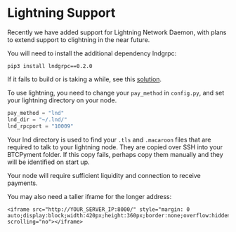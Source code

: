 # Lightning Support
Recently we have added support for Lightning Network Daemon, with plans to extend support to clightning in the near future.

You will need to install the additional dependency lndgrpc:
```
pip3 install lndgrpc==0.2.0
```
If it fails to build or is taking a while, see this [solution](https://stackoverflow.com/questions/56357794/unable-to-install-grpcio-using-pip-install-grpcio#comment113013007_62500932).

To use lightning, you need to change your `pay_method` in `config.py`, and set your lightning directory on your node.
```python
pay_method = "lnd"
lnd_dir = "~/.lnd/"
lnd_rpcport = "10009"
```

Your lnd directory is used to find your `.tls` and `.macaroon` files that are required to talk to your lightning node. They are copied over SSH into your BTCPyment folder. If this copy fails, perhaps copy them manually and they will be identified on start up.

Your node will require sufficient liquidity and connection to receive payments.

You may also need a taller iframe for the longer address:
```
<iframe src="http://YOUR_SERVER_IP:8000/" style="margin: 0 auto;display:block;width:420px;height:360px;border:none;overflow:hidden;" scrolling="no"></iframe>
```
